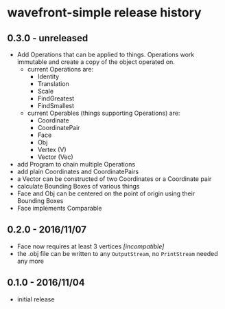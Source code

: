 wavefront-simple release history
================================


0.3.0 - unreleased
------------------

- Add Operations that can be applied to things.
  Operations work immutable and create a copy of the
  object operated on.
    - current Operations are:
		- Identity
		- Translation
		- Scale
		- FindGreatest
		- FindSmallest
	- current Operables (things supporting Operations) are:
		- Coordinate
		- CoordinatePair
		- Face
		- Obj
		- Vertex (V)
		- Vector (Vec)
- add Program to chain multiple Operations
- add plain Coordinates and CoordinatePairs
- a Vector can be constructed of two Coordinates or a
  Coordinate pair
- calculate Bounding Boxes of various things
- Face and Obj can be centered on the point of origin
  using their Bounding Boxes
- Face implements Comparable


0.2.0 - 2016/11/07
------------------

- Face now requires at least 3 vertices *[incompatible]*
- the .obj file can be written to any ``OutputStream``,
  no ``PrintStream`` needed any more


0.1.0 - 2016/11/04
------------------

- initial release
